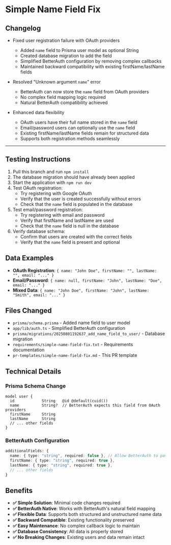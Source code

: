 # Simple Name Field Fix

## Changelog

- Fixed user registration failure with OAuth providers
  - Added `name` field to Prisma user model as optional String
  - Created database migration to add the field
  - Simplified BetterAuth configuration by removing complex callbacks
  - Maintained backward compatibility with existing firstName/lastName fields

- Resolved "Unknown argument `name`" error
  - BetterAuth can now store the `name` field from OAuth providers
  - No complex field mapping logic required
  - Natural BetterAuth compatibility achieved

- Enhanced data flexibility
  - OAuth users have their full name stored in the `name` field
  - Email/password users can optionally use the `name` field
  - Existing firstName/lastName fields remain for structured data
  - Supports both registration methods seamlessly

---

## Testing Instructions

1. Pull this branch and run `npm install`
2. The database migration should have already been applied
3. Start the application with `npm run dev`
4. Test OAuth registration:
   - Try registering with Google OAuth
   - Verify that the user is created successfully without errors
   - Check that the `name` field is populated in the database
5. Test email/password registration:
   - Try registering with email and password
   - Verify that firstName and lastName are used
   - Check that the `name` field is null in the database
6. Verify database schema:
   - Confirm that users are created with the correct fields
   - Verify that the `name` field is present and optional

## Data Examples

- **OAuth Registration**: `{ name: "John Doe", firstName: "", lastName: "", email: "..." }`
- **Email/Password**: `{ name: null, firstName: "John", lastName: "Doe", email: "..." }`
- **Mixed Data**: `{ name: "John Doe", firstName: "John", lastName: "Smith", email: "..." }`

## Files Changed

- `prisma/schema.prisma` - Added name field to user model
- `app/lib/auth.ts` - Simplified BetterAuth configuration
- `prisma/migrations/20250801192637_add_name_field_to_user/` - Database migration
- `requirements/simple-name-field-fix.txt` - Requirements documentation
- `pr-templates/simple-name-field-fix.md` - This PR template

## Technical Details

### Prisma Schema Change
```prisma
model user {
  id            String   @id @default(cuid())
  name          String?  // BetterAuth expects this field from OAuth providers
  firstName     String
  lastName      String
  // ... other fields
}
```

### BetterAuth Configuration
```typescript
additionalFields: {
  name: { type: "string", required: false }, // Allow BetterAuth to pass name field
  firstName: { type: "string", required: true },
  lastName: { type: "string", required: true },
  // ... other fields
}
```

## Benefits

- **✅ Simple Solution**: Minimal code changes required
- **✅ BetterAuth Native**: Works with BetterAuth's natural field mapping
- **✅ Flexible Data**: Supports both structured and unstructured name data
- **✅ Backward Compatible**: Existing functionality preserved
- **✅ Easy Maintenance**: No complex callback logic to maintain
- **✅ Database Consistency**: All data is properly stored
- **✅ No Breaking Changes**: Existing users and data remain intact 
